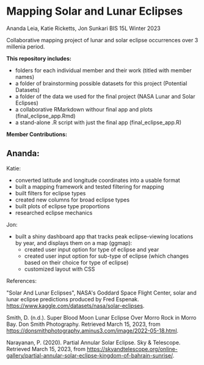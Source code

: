 # Mapping Solar and Lunar Eclipses

Ananda Leia, Katie Ricketts, Jon Sunkari
BIS 15L Winter 2023

Collaborative mapping project of lunar and solar eclipse occurrences over 3 millenia period.

**This repository includes:**
 - folders for each individual member and their work (titled with member names)
 - a folder of brainstorming possible datasets for this project (Potential Datasets)
 - a folder of the data we used for the final project (NASA Lunar and Solar Eclipses)
 - a collaborative RMarkdown withour final app and plots (final_eclipse_app.Rmd)
 - a stand-alone .R script with just the final app (final_eclipse_app.R)

**Member Contributions:** 

Ananda:
 - 

Katie:
 - converted latitude and longitude coordinates into a usable format
 - built a mapping framework and tested filtering for mapping
 - built filters for eclipse types
 - created new columns for broad eclipse types
 - built plots of eclipse type proportions
 - researched eclipse mechanics

Jon:
 - built a shiny dashboard app that tracks peak eclipse-viewing locations by year, and displays them on a map (ggmap):
   - created user input option for type of eclipse and year
   - created user input option for sub-type of eclipse (which changes based on their choice for type of eclipse)
   - customized layout with CSS

References: 

"Solar And Lunar Eclipses", NASA's Goddard Space Flight Center, solar and lunar eclipse predictions produced by Fred Espenak.
https://www.kaggle.com/datasets/nasa/solar-eclipses.

Smith, D. (n.d.). Super Blood Moon Lunar Eclipse Over Morro Rock in Morro Bay. Don Smith Photography. Retrieved March 15, 2023, from https://donsmithphotography.aminus3.com/image/2022-05-18.html. 

Narayanan, P. (2020). Partial Annular Solar Eclipse. Sky &amp; Telescope. Retrieved March 15, 2023, from https://skyandtelescope.org/online-gallery/partial-annular-solar-eclipse-kingdom-of-bahrain-sunrise/. 

